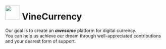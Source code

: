 <img src="https://dl.dropboxusercontent.com/u/26438996/vine/logo.png" width=46 height=46> Vine<b>Currency</b>
===============

Our goal is to create an <b><i>awesome</i></b> platform for digital currency.<br />
You can help us achieve our dream through well-appreciated contributions and your dearest form of support.
